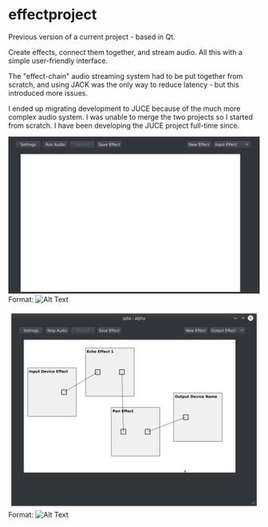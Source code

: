 # effectproject

Previous version of a current project - based in Qt.

Create effects, connect them together, and stream audio. All this with a simple user-friendly interface.

The "effect-chain" audio streaming system had to be put together from scratch, and using JACK was the only way to reduce latency - but this introduced more issues.

I ended up migrating development to JUCE because of the much more complex audio system. I was unable to merge the two projects so I started from scratch. 
I have been developing the JUCE project full-time since.

![Demo](/demo.gif)
Format: ![Alt Text](url)

![Screenshot](/screenshot.png)
Format: ![Alt Text](url)


